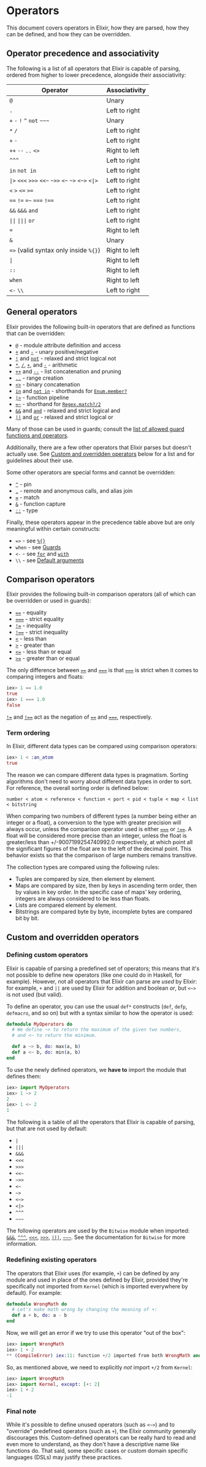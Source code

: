# Operators

This document covers operators in Elixir, how they are parsed, how they can be defined, and how they can be overridden.

## Operator precedence and associativity

The following is a list of all operators that Elixir is capable of parsing, ordered from higher to lower precedence, alongside their associativity:

Operator                                                                                 | Associativity
---------------------------------------------------------------------------------------- | -------------
`@`                                                                                      | Unary
`.`                                                                                      | Left to right
`+` `-` `!` `^` `not` `~~~`                                                              | Unary
`*` `/`                                                                                  | Left to right
`+` `-`                                                                                  | Left to right
`++` `--` `..` `<>`                                                                      | Right to left
`^^^`                                                                                    | Left to right
`in` `not in`                                                                            | Left to right
`\|>` `<<<` `>>>` `<<~` `~>>` `<~` `~>` `<~>` `<\|>`                                     | Left to right
`<` `>` `<=` `>=`                                                                        | Left to right
`==` `!=` `=~` `===` `!==`                                                               | Left to right
`&&` `&&&` `and`                                                                         | Left to right
`\|\|` `\|\|\|` `or`                                                                     | Left to right
`=`                                                                                      | Right to left
`&`                                                                                      | Unary
`=>` (valid syntax only inside `%{}`)                                                    | Right to left
`\|`                                                                                     | Right to left
`::`                                                                                     | Right to left
`when`                                                                                   | Right to left
`<-` `\\`                                                                                | Left to right

## General operators

Elixir provides the following built-in operators that are defined as functions that can be overridden:

  * [`@`](`@/1`) - module attribute definition and access
  * [`+`](`+/1`) and [`-`](`-/1`) - unary positive/negative
  * [`!`](`!/1`) and [`not`](`not/1`) - relaxed and strict logical not
  * [`*`](`*/2`), [`/`](`//2`), [`+`](`+/2`), and [`-`](`-/2`) - arithmetic
  * [`++`](`++/2`) and [`--`](`--/2`) - list concatenation and pruning
  * [`..`](`../2`) - range creation
  * [`<>`](`<>/2`) - binary concatenation
  * [`in`](`in/2`) and [`not in`](`in/2`) - shorthands for [`Enum.member?`](`Enum.member?/2`)
  * [`|>`](`|>/2`) - function pipeline
  * [`=~`](`=~/2`) - shorthand for [`Regex.match?/2`](`Regex.match?/2`)
  * [`&&`](`&&/2`) and [`and`](`and/2`) - relaxed and strict logical and
  * [`||`](`||/2`) and [`or`](`or/2`) - relaxed and strict logical or

Many of those can be used in guards; consult the [list of allowed guard functions and operators](patterns-and-guards.html#list-of-allowed-functions-and-operators).

Additionally, there are a few other operators that Elixir parses but doesn't actually use.
See [Custom and overridden operators](#custom-and-overridden-operators) below for a list and for guidelines about their use.

Some other operators are special forms and cannot be overridden:

  * [`^`](`^/1`) - pin
  * [`.`](`./2`) - remote and anonymous calls, and alias join
  * [`=`](`=/2`) - match
  * [`&`](`&/1`) - function capture
  * [`::`](Kernel.SpecialForms.html#::/2) - type

Finally, these operators appear in the precedence table above but are only meaningful within certain constructs:

  * `=>` - see [`%{}`](`%{}/1`)
  * `when` - see [Guards](patterns-and-guards.html#guards)
  * `<-` - see [`for`](`for/1`) and [`with`](`with/1`)
  * `\\` - see [Default arguments](Kernel.html#def/2-default-arguments)

## Comparison operators

Elixir provides the following built-in comparison operators (all of which can be overridden or used in guards):

  * [`==`](`==/2`) - equality
  * [`===`](`===/2`) - strict equality
  * [`!=`](`!=/2`) - inequality
  * [`!==`](`!==/2`) - strict inequality
  * [`<`](`</2`) - less than
  * [`>`](`>/2`) - greater than
  * [`<=`](`<=/2`) - less than or equal
  * [`>=`](`>=/2`) - greater than or equal

The only difference between [`==`](`==/2`) and [`===`](`===/2`) is that [`===`](`===/2`) is strict when it comes to comparing integers and floats:

```elixir
iex> 1 == 1.0
true
iex> 1 === 1.0
false
```

[`!=`](`!=/2`) and [`!==`](`!==/2`) act as the negation of [`==`](`==/2`) and [`===`](`===/2`), respectively.

### Term ordering

In Elixir, different data types can be compared using comparison operators:

```elixir
iex> 1 < :an_atom
true
```

The reason we can compare different data types is pragmatism. Sorting algorithms don't need to worry about different data types in order to sort. For reference, the overall sorting order is defined below:

```
number < atom < reference < function < port < pid < tuple < map < list < bitstring
```

When comparing two numbers of different types (a number being either an integer or a float), a conversion to the type with greater precision will always occur, unless the comparison operator used is either [`===`](`===/2`) or [`!==`](`!==/2`). A float will be considered more precise than an integer, unless the float is greater/less than +/-9007199254740992.0 respectively, at which point all the significant figures of the float are to the left of the decimal point. This behavior exists so that the comparison of large numbers remains transitive.

The collection types are compared using the following rules:

* Tuples are compared by size, then element by element.
* Maps are compared by size, then by keys in ascending term order, then by values in key order. In the specific case of maps' key ordering, integers are always considered to be less than floats.
* Lists are compared element by element.
* Bitstrings are compared byte by byte, incomplete bytes are compared bit by bit.

## Custom and overridden operators

### Defining custom operators

Elixir is capable of parsing a predefined set of operators; this means that it's not possible to define new operators (like one could do in Haskell, for example). However, not all operators that Elixir can parse are *used* by Elixir: for example, `+` and `||` are used by Elixir for addition and boolean *or*, but `<~>` is not used (but valid).

To define an operator, you can use the usual `def*` constructs (`def`, `defp`, `defmacro`, and so on) but with a syntax similar to how the operator is used:

```elixir
defmodule MyOperators do
  # We define ~> to return the maximum of the given two numbers,
  # and <~ to return the minimum.

  def a ~> b, do: max(a, b)
  def a <~ b, do: min(a, b)
end
```

To use the newly defined operators, we **have to** import the module that defines them:

```elixir
iex> import MyOperators
iex> 1 ~> 2
2
iex> 1 <~ 2
1
```

The following is a table of all the operators that Elixir is capable of parsing, but that are not used by default:

  * `|`
  * `|||`
  * `&&&`
  * `<<<`
  * `>>>`
  * `<<~`
  * `~>>`
  * `<~`
  * `~>`
  * `<~>`
  * `<|>`
  * `^^^`
  * `~~~`

The following operators are used by the `Bitwise` module when imported: [`&&&`](`Bitwise.&&&/2`), [`^^^`](`Bitwise.^^^/2`), [`<<<`](`Bitwise.<<</2`), [`>>>`](`Bitwise.>>>/2`), [`|||`](`Bitwise.|||/2`), [`~~~`](`Bitwise.~~~/1`). See the documentation for `Bitwise` for more information.

### Redefining existing operators

The operators that Elixir uses (for example, `+`) can be defined by any module and used in place of the ones defined by Elixir, provided they're specifically not imported from `Kernel` (which is imported everywhere by default). For example:

```elixir
defmodule WrongMath do
  # Let's make math wrong by changing the meaning of +:
  def a + b, do: a - b
end
```

Now, we will get an error if we try to use this operator "out of the box":

```elixir
iex> import WrongMath
iex> 1 + 2
** (CompileError) iex:11: function +/2 imported from both WrongMath and Kernel, call is ambiguous
```

So, as mentioned above, we need to explicitly *not* import `+/2` from `Kernel`:

```elixir
iex> import WrongMath
iex> import Kernel, except: [+: 2]
iex> 1 + 2
-1
```

### Final note

While it's possible to define unused operators (such as `<~>`) and to "override" predefined operators (such as `+`), the Elixir community generally discourages this. Custom-defined operators can be really hard to read and even more to understand, as they don't have a descriptive name like functions do. That said, some specific cases or custom domain specific languages (DSLs) may justify these practices.
